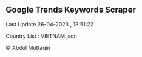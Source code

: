

## Google Trends Keywords Scraper 
 
Last Update 26-04-2023 , 13:51:22

Country List :
VIETNAM.json



© Abdul Muttaqin 
